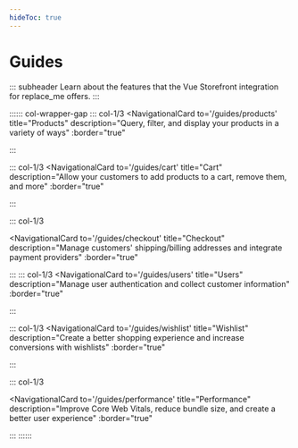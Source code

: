 ```yaml
---
hideToc: true
---
```


# Guides

::: subheader 
Learn about the features that the Vue Storefront integration for replace_me offers.
:::

:::::: col-wrapper-gap
::: col-1/3
<NavigationalCard 
    to='/guides/products' 
    title="Products" 
    description="Query, filter, and display your products in a variety of ways"
    :border="true"
>
<Icon icon="material-symbols:shopping-bag" width=24 color="#ffffff" />
</NavigationalCard>
:::

::: col-1/3
<NavigationalCard 
    to='/guides/cart'
    title="Cart" 
    description="Allow your customers to add products to a cart, remove them, and more"
    :border="true"
>
<Icon icon="material-symbols:shopping-cart-rounded" width=24  color="#ffffff"/>
</NavigationalCard>

:::

::: col-1/3

<NavigationalCard 
    to='/guides/checkout' 
    title="Checkout" 
    description="Manage customers' shipping/billing addresses and integrate payment providers"
    :border="true"
>
<Icon icon="carbon:delivery-parcel" width=24  color="#ffffff"/>
</NavigationalCard>

:::
::: col-1/3
<NavigationalCard 
    to='/guides/users' 
    title="Users" 
    description="Manage user authentication and collect customer information"
    :border="true"
>
<Icon icon="ph:user-fill" width=24 color="#ffffff" />
</NavigationalCard>
:::

::: col-1/3
<NavigationalCard 
    to='/guides/wishlist'
    title="Wishlist" 
    description="Create a better shopping experience and increase conversions with wishlists"
    :border="true"
>
<Icon icon="material-symbols:bookmark-add" width=24  color="#ffffff"/>
</NavigationalCard>

:::

::: col-1/3

<NavigationalCard 
    to='/guides/performance' 
    title="Performance" 
    description="Improve Core Web Vitals, reduce bundle size, and create a better user experience"
    :border="true"
>
<Icon icon="material-symbols:speed-outline-rounded" width=24  color="#ffffff"/>
</NavigationalCard>

:::
::::::